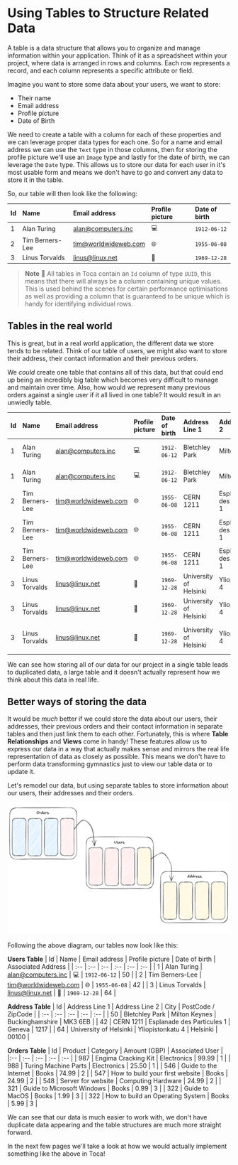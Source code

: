 # Using Tables to Structure Related Data

A table is a data structure that allows you to organize and manage information within your application. Think of it as a spreadsheet within your project, where data is arranged in rows and columns. Each row represents a record, and each column represents a specific attribute or field.

Imagine you want to store some data about your users, we want to store:
- Their name
- Email address
- Profile picture
- Date of Birth

We need to create a table with a column for each of these properties and we can leverage proper data types for each one.
So for a name and email address we can use the `Text` type in those columns, then for storing the profile picture we'll use an `Image` type and lastly for the date of birth, we can leverage the `Date` type. This allows us to store our data for each user in it's most usable form and means we don't have to go and convert any data to store it in the table.

So, our table will then look like the following:

| Id | Name | Email address | Profile picture | Date of birth |
|:-- | :-- | :-- | :-- | :-- |
| 1 | Alan Turing | alan@computers.inc | 💻 | `1912-06-12` |
| 2 | Tim Berners-Lee | tim@worldwideweb.com | 🌐 | `1955-06-08` |
| 3 | Linus Torvalds | linus@linux.net | 🐧 | `1969-12-28` |

> **Note** 📝
> All tables in Toca contain an `Id` column of type `UUID`, this means that there will always be a column containing unique values. This is used behind the scenes for certain performance optimisations as well as providing a column that is guaranteed to be unique which is handy for identifying individual rows.

## Tables in the real world

This is great, but in a real world application, the different data we store tends to be related. Think of our table of users, we might also want to store their address, their contact information and their previous orders.

We _could_ create one table that contains all of this data, but that could end up being an incredibly big table which becomes very difficult to manage and maintain over time. Also, how would we represent many previous orders against a single user if it all lived in one table? It would result in an unwiedly table.


| Id | Name | Email address | Profile picture | Date of birth | Address Line 1 | Address Line 2 | City | PostCode / ZipCode | Order ID | Product | Category | Amount (GBP) |
|:-- | :-- | :-- | :-- | :-- | :-- | :-- | :-- | :-- | :-- | :-- | :-- | :-- |
| 1 | Alan Turing | alan@computers.inc | 💻 | `1912-06-12` | Bletchley Park | Milton Keynes | Buckinghamshire |  MK3 6EB | 987 | Engima Cracking Kit | Electronics | 99.99 |
| 1 | Alan Turing | alan@computers.inc | 💻 | `1912-06-12` | Bletchley Park | Milton Keynes | Buckinghamshire |  MK3 6EB | 988 | Turing Machine Parts | Electronics | 25.50 |
| 2 | Tim Berners-Lee | tim@worldwideweb.com | 🌐 | `1955-06-08` | CERN 1211 | Esplanade des Particules 1 | Geneva | 1217 | 546 | Guide to the Internet | Books | 74.99 |
| 2 | Tim Berners-Lee | tim@worldwideweb.com | 🌐 | `1955-06-08` | CERN 1211 | Esplanade des Particules 1 | Geneva | 1217 | 547 | How to build your first website | Books | 24.99 |
| 2 | Tim Berners-Lee | tim@worldwideweb.com | 🌐 | `1955-06-08` | CERN 1211 | Esplanade des Particules 1 | Geneva | 1217 | 548 | Server for website | Computing Hardware | 24.99 |
| 3 | Linus Torvalds | linus@linux.net | 🐧 | `1969-12-28` | University of Helsinki | Yliopistonkatu 4 | Helsinki | 00100 | 321 | Guide to Microsoft Windows | Books | 0.99 |
| 3 | Linus Torvalds | linus@linux.net | 🐧 | `1969-12-28` | University of Helsinki | Yliopistonkatu 4 | Helsinki | 00100 | 322 | Guide to MacOS | Books | 1.99 |
| 3 | Linus Torvalds | linus@linux.net | 🐧 | `1969-12-28` | University of Helsinki | Yliopistonkatu 4 | Helsinki | 00100 | 322 | How to build an Operating System | Books | 5.99 |


We can see how storing all of our data for our project in a single table leads to duplicated data, a large table and it doesn't actually represent how we think about this data in real life.

## Better ways of storing the data

It would be _much_ better if we could store the data about our users, their addresses, their previous orders and their contact information in separate tables and then just link them to each other. Fortunately, this is where **Table Relationships** and **Views** come in handy! These features allow us to express our data in a way that actually makes sense and mirrors the real life representation of data as closely as possible. This means we don't have to perform data transforming gymnastics just to view our table data or to update it.


Let's remodel our data, but using separate tables to store information about our users, their addresses and their orders.

![Remodelled Tables to use Table Relationships](/src/assets/book/remodelled_tables.png)

Following the above diagram, our tables now look like this:

**Users Table**
| Id | Name | Email address | Profile picture | Date of birth | Associated Address |
| :-- | :-- | :-- | :-- | :-- | :-- |
| 1 | Alan Turing | alan@computers.inc | 💻 | `1912-06-12` | 50 |
| 2 | Tim Berners-Lee | tim@worldwideweb.com | 🌐 | `1955-06-08` | 42 |
| 3 | Linus Torvalds | linus@linux.net | 🐧 | `1969-12-28` | 64 |

**Address Table**
| Id | Address Line 1 | Address Line 2 | City | PostCode / ZipCode |
| :-- | :-- | :-- | :-- | :-- |
| 50 | Bletchley Park | Milton Keynes | Buckinghamshire |  MK3 6EB |
| 42 | CERN 1211 | Esplanade des Particules 1 | Geneva | 1217 |
| 64 | University of Helsinki | Yliopistonkatu 4 | Helsinki | 00100 |

**Orders Table**
| Id |  Product | Category | Amount (GBP) | Associated User |
|:-- | :-- | :-- | :-- | :-- |
| 987 | Engima Cracking Kit | Electronics | 99.99 | 1 |
| 988 | Turing Machine Parts | Electronics | 25.50 | 1 |
| 546 | Guide to the Internet | Books | 74.99 | 2 |
| 547 | How to build your first website | Books | 24.99 | 2 |
| 548 | Server for website | Computing Hardware | 24.99 | 2 |
| 321 | Guide to Microsoft Windows | Books | 0.99 | 3 |
| 322 | Guide to MacOS | Books | 1.99 | 3 |
| 322 | How to build an Operating System | Books | 5.99 | 3 |



We can see that our data is much easier to work with, we don't have duplicate data appearing and the table structures are much more straight forward.

In the next few pages we'll take a look at how we would actually implement something like the above in Toca!
